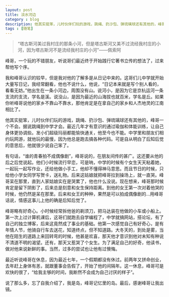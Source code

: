 ```yaml
---
layout: post
title: 淡水河边  
category : blog  
description: 他其实挺笨，儿时伙伴们玩的游戏，跳绳、扔沙包、弹琉璃球还有其他的，峰哥一个不会。据说跳绳到中学才会。最近几年才有意识的通过瑜伽和体能训练，让自己身体更协调些。发小们超级玛丽都能愉快通关，他至今也不能。中学里和朋友们相约玩网游，就他玩的最慢，因为他总是跑去搞各种代码。可是自从明白了后知后觉的意思后，他就很少说自己笨了。
tags : [随笔]
---
```


> “塔古斯河美过我村庄的那条小河，但是塔古斯河又美不过流经我村庄的小河，因为塔古斯河不是流经我村庄的小河”——佩索阿

峰哥，一个玩的不错朋友，听说哥们最近终于开始践行它著书立传的想法了，过来帮他写个序。

我和峰哥认识的较早，但是我对他的了解多是从日记中来的。这哥们儿中学就开始大量写日记，我经常翻看，他也不说什么，他说，“日记本来就是写个别人看的，看看无妨。”他出生在一条小河边，周围没有山。说河小，是因为它是京杭运河一条支流的支流，学名是溪。说没山，是因为最近的山海拔也就百米，学名是丘。如果你听峰哥说他的家乡不靠山不靠水，那他肯定是在拿自己的家乡和人杰地灵的江南相比了。

他其实挺笨，儿时伙伴们玩的游戏，跳绳、扔沙包、弹琉璃球还有其他的，峰哥一个不会。据说跳绳到中学才会。最近几年才有意识的通过瑜伽和体能训练，让自己身体更协调些。发小们超级玛丽都能愉快通关，他至今也不能。中学里和朋友们相约玩网游，就他玩的最慢，因为他总是跑去搞各种代码。可是自从明白了后知后觉的意思后，他就很少说自己笨了。

有句话，“谁的青春拍不成偶像剧”，峰哥说的，在朋友间传的甚广。这还要从他的后之后觉说起。他们小时候流行早恋，可是呐，中学的时候有个女生天天粘着她，一起玩一起写作业，还给他做小手工，他却不懂得神马意思。而且节日的时候，只给他小学女同学写贺卡，送礼物。后来这姑娘就把峰哥拉到操场上，就一直哭。峰哥呆在那里，直到人家姑娘实在是哭累了，他也什么没说。现在想来，峰哥那时候肯定是留下阴影了，后来总是刻意和女生保持距离。到他的女王第一次对着他哭的时候，他仍然是呆在那里。后来和女王的种种，果然是可以拍成偶像剧的...用峰哥话说，情感这事儿上他的确是后知后觉了。

峰哥略有好奇心。小时候经常拆他爸的剃须刀，把马达装在他做的小车或小船上。第一次上过计算机课后，这哥们就跑去自学编程了，中学就搞网站，搭论坛，有了自己的独立博客，后来这竟然成了事业的基础。他第一次感觉自己有好奇心，是有年情人节，他骑自行车去送花，知道终点，但不知道路。大冬天的，到处是雾，当他在陌生的道路上来回转弯的时候，他甚是欢喜，那天他才意识到他对未知有种说不清道不明的渴望。还有，那天又惹哭了个女生。为了满足自己的好奇，他读书，做对他来说新鲜的事。当然，过多的尝试也让他有过懊悔。

最近听说峰哥在休息，因为最近七年，一个假期都没有休过。前两年又拼命创业，去年赶上身体有恙，就跟董事会告假了，开始了他的间隔年。这一休息，峰哥可是欢快的很了，“给我主够的时间，我断然不会成为自己讨厌的样子”。

说了那么多，忘了自我介绍了，我是岛，峰哥记忆里的岛。最后，感谢峰哥让我出镜。


<audio src="http://touzila.b0.upaiyun.com/xuelu/O%20Tejo.mp3" loop="loop" autoplay="true"></audio>


